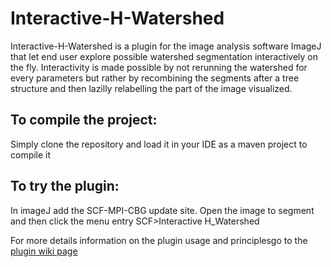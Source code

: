 # Interactive-H-Watershed
Interactive-H-Watershed is a plugin for the image analysis software ImageJ that let end user explore
possible watershed segmentation interactively on the fly. Interactivity is made possible by not rerunning
the watershed for every parameters but rather by recombining the segments after a tree structure and then
lazilly relabelling the part of the image visualized.

## To compile the project:
Simply clone the repository and load it in your IDE as a maven project to compile it

## To try the plugin:
In imageJ add the SCF-MPI-CBG update site. Open the image to segment and then click the menu entry SCF>Interactive H_Watershed

For more details information on the plugin usage and principlesgo to the [plugin wiki page](http://imagej.net/Interactive_Watershed) 

